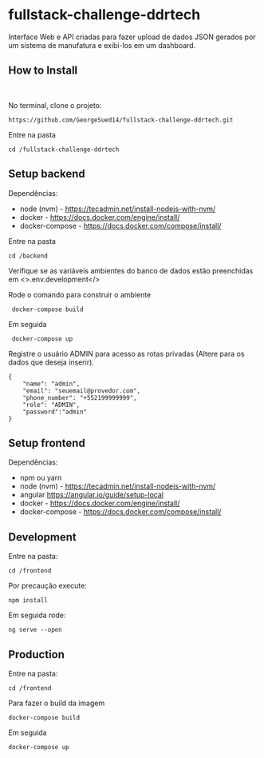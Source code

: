 # fullstack-challenge-ddrtech

Interface Web e API criadas para fazer upload de dados JSON gerados por um sistema de manufatura e exibi-los em um dashboard.
<br>

<h2> How to Install </h2>
<br>

No terminal, clone o projeto:

`https://github.com/GeorgeSued14/fullstack-challenge-ddrtech.git`

Entre na pasta

`cd /fullstack-challenge-ddrtech`

## Setup backend

Dependências:

- node (nvm) - https://tecadmin.net/install-nodejs-with-nvm/
- docker - https://docs.docker.com/engine/install/
- docker-compose - https://docs.docker.com/compose/install/

Entre na pasta

`cd /backend`

Verifique se as variáveis ambientes do banco de dados estão preenchidas em <>.env.development</>

Rode o comando para construir o ambiente

` docker-compose build`

Em seguida

` docker-compose up`

Registre o usuário ADMIN para acesso as rotas privadas (Altere para os dados que deseja inserir).

```
{
    "name": "admin",
    "email": "seuemail@provedor.com",
    "phone_number": "+552199999999",
    "role": "ADMIN",
    "password":"admin"
}
```

## Setup frontend

Dependências:

- npm ou yarn
- node (nvm) - https://tecadmin.net/install-nodejs-with-nvm/
- angular https://angular.io/guide/setup-local
- docker - https://docs.docker.com/engine/install/
- docker-compose - https://docs.docker.com/compose/install/

<h2>Development</h2>

Entre na pasta:

`cd /frontend`

Por precaução execute:

`npm install`

Em seguida rode:

`ng serve --open`

<h2>Production</h2>

Entre na pasta:

`cd /frontend`

Para fazer o build da imagem

`docker-compose build`

Em seguida

`docker-compose up`
